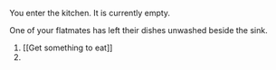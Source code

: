You enter the kitchen. It is currently empty.

One of your flatmates has left their dishes unwashed beside the sink.

1. [[Get something to eat]]
2. 